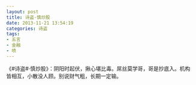 ```yaml
---
layout: post
title: 诗盗·慎炒股
date: 2013-11-21 13:54:19
categories: 诗盗
tags:
- 五言
- 金融
- 喷
---
```

《#诗盗#·慎炒股》：阴阳时起伏，揪心堪比毒。屌丝莫学哥，哥是抄底入。机构皆相互，小散没人顾。别说财气粗，长期一定输。
